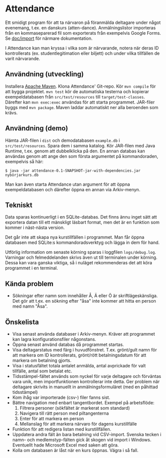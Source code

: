 Attendance
==========

Ett smidigt program för att ta närvaron på föranmälda deltagare under något
evenemang, t.ex. en danskurs (atten-dance). Anmälningslistor importeras från en
kommaseparerad fil som exporterats från exempelvis Google Forms. Se
[doc/import](doc/Import.md) för närmare dokumentation.

I Attendance kan man kryssa i vilka som är närvarande, notera när deras ID
kontrollerats (ex. studentlegitimation eller biljett) och under vilka tillfällen
de varit närvarande.

Användning (utveckling)
-----------------------

Installera [Apache Maven][]. Klona Attendance' Git-repo. Kör `mvn compile` för
att bygga projektet. `mvn test` kör de automatiska testerna och kopierar
exempeldatabasen från `src/test/resources` till `target/test-classes`. Därefter
kan `mvn exec:exec` användas för att starta programmet. JAR-filer byggs med `mvn
package`. Maven laddar automatiskt ner alla beroenden som krävs.

[apache maven]: http://maven.apache.org/

Användning (demo)
-----------------

Hämta JAR-filen i `dist` och demodatabasen `example.db` i
`src/test/resources`. Spara dem i samma katalog. Kör JAR-filen med Java Runtime,
t.ex. genom att dubbelklicka på den. En annan databas kan användas genom att
ange den som första argumentet på kommandoraden, exempelvis så här:

    $ java -jar attendance-0.1-SNAPSHOT-jar-with-dependencies.jar nybörjarkurs.db

Man kan även starta Attendance utan argument för att öppna exempeldatabasen och
därefter öppna en annan via Arkiv-menyn.

Tekniskt
--------

Data sparas kontinuerligt i en SQLite-databas. Det finns ännu inget sätt att
exportera datan till ett mänskligt läsbart format, men det är en funktion som
kommer i näst-nästa version.

Det går inte att skapa nya kurstillfällen i programmet. Man får öppna databasen
med SQLite:s kommandoradsverktyg och lägga in dem för hand.

Utförlig information om senaste körning sparas i loggfilen `logs/debug.log`.
Varningar och felmeddelanden skrivs även ut till terminalen under körning. Dessa
kan vara ganska viktiga, så i nuläget rekommenderas det att köra programmet i en
terminal.

Kända problem
-------------

* Sökningar efter namn som innehåller Å, Ä eller Ö är skriftlägeskänsliga. Det
gör att t.ex. en sökning efter "åsa" inte kommer att hitta en person med namn
"Åsa".

Önskelista
----------

* Visa senast använda databaser i Arkiv-menyn. Kräver att programmet kan lagra
  konfigurationsfiler någonstans.
* Öppna senast använd databas då programmet startas.
* Visa deltagarstatus med färg i huvudfönstret. T.ex. grönt/gult namn för att
  markera om ID kontrollerats, grönt/rött betalningsdatum för att markera om
  betalning gjorts.
* Visa i statusfältet totala antalet anmälda, antal avprickade för valt
  tillfälle, antal som betalat etc.
* Tidsstämpel-fältet används som nyckel för varje deltagare och förväntas vara
  unik, men importfunktionen kontrollerar inte detta. Ger problem när deltagare
  skrivits in manuellt in anmälningsformuläret (med en påhittad tidsstämpel)
* Kom ihåg var importerade (csv-) filer fanns sist.
* Bättre navigation med enbart tangentbordet. Exempel på arbetsflöde:
  1. Filtrera personer (sökfältet är markerat som standard)
  2. Navigera till rätt person med piltangenterna
  3. Enter för att markera en person
  4. Mellanslag för att markera närvaro för dagens kurstillfälle
* Funktion för att redigera listan med kurstillfällen.
* Uppdatera andra fält än bara betalning vid CSV-import. Svenska tecken i namn-
  och medlemstyp-fälten gick åt skogen vid import i Windows. Eventuellt hade
  Microsoft Excel med saken att göra.
* Kolla om databasen är låst när en kurs öppnas. Vägra i så fall.
